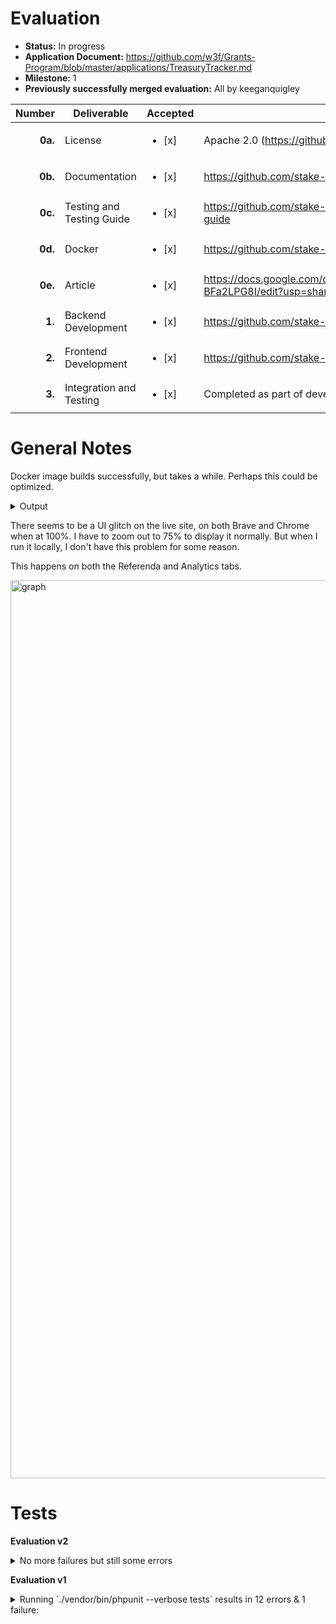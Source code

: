 # Evaluation

- **Status:** In progress
- **Application Document:** https://github.com/w3f/Grants-Program/blob/master/applications/TreasuryTracker.md
- **Milestone:** 1
- **Previously successfully merged evaluation:** All by keeganquigley

| Number | Deliverable | Accepted | Specification |
| -----: | ----------- | ------------- | ------------- |
| **0a.** | License | <ul><li>[x] </li></ul> | Apache 2.0 (https://github.com/stake-plus/treasury-tracker/blob/main/LICENSE) |
| **0b.** | Documentation | <ul><li>[x] </li></ul> | https://github.com/stake-plus/treasury-tracker/blob/main/README.md |
| **0c.** | Testing and Testing Guide | <ul><li>[x] </li></ul> | https://github.com/stake-plus/treasury-tracker/blob/main/README.md#testing-guide |
| **0d.** | Docker | <ul><li>[x] </li></ul> | https://github.com/stake-plus/treasury-tracker/tree/main |
| **0e.** | Article | <ul><li>[x] </li></ul> | https://docs.google.com/document/d/1TgUOFUv69fm3vopuTu7VlYLkRxnsMqUT8-BFa2LPG8I/edit?usp=sharing |
| **1.** | Backend Development | <ul><li>[x] </li></ul> | https://github.com/stake-plus/polkadotjs-proxy |
| **2.** | Frontend Development | <ul><li>[x] </li></ul> | https://github.com/stake-plus/treasury-tracker |
| **3.** | Integration and Testing | <ul><li>[x] </li></ul> | Completed as part of development |

# General Notes

Docker image builds successfully, but takes a while. Perhaps this could be optimized.

<details>

  <summary>Output</summary>

  ```sh
 => => exporting layers                                                                                              0.3s
 => => writing image sha256:ad33c5925c926da90a5160681f786f7a343d6c430dbca59f972f047e7fa806d9                         0.0s
 => => naming to docker.io/library/treasury-tracker-web                                                              0.0s
[+] Running 6/6
 ✔ Network treasury-tracker_default          Created                                                                 0.0s
 ✔ Volume "treasury-tracker_db_data"         Created                                                                 0.0s
 ✔ Volume "treasury-tracker_nodeapp_volume"  Created                                                                 0.0s
 ✔ Container treasury-tracker-db-1           Started                                                                 0.0s
 ✔ Container treasury-tracker-proxy-1        Started                                                                 0.6s
 ✔ Container treasury-tracker-web-1          Started 
 ```
</details>

There seems to be a UI glitch on the live site, on both Brave and Chrome when at 100%. I have to zoom out to 75% to display it normally. But when I run it locally, I don't have this problem for some reason.

This happens on both the Referenda and Analytics tabs.

<img width="1437" alt="graph" src="https://github.com/w3f/Grant-Milestone-Delivery/assets/35080151/0ae838f7-7d13-4312-92c9-1189550502cf">

# Tests

**Evaluation v2** 

<details>

  <summary>No more failures but still some errors</summary>

  ./vendor/bin/phpunit --verbose tests
PHPUnit 9.6.13 by Sebastian Bergmann and contributors.

Runtime:       PHP 8.2.9

....EEEEEEE                                                       11 / 11 (100%)

Time: 00:00.507, Memory: 10.00 MB

There were 7 errors:

1) App\Test\TestCase\Model\Table\NetworksTableTest::testColumnsExistence
Cake\Database\Exception\MissingConnectionException: Connection to Mysql could not be established: SQLSTATE[HY000] [2002] php_network_getaddresses: getaddrinfo for db failed: nodename nor servname provided, or not known

/Users/keeganquigley/treasury-tracker/vendor/cakephp/cakephp/src/Database/Driver.php:133
/Users/keeganquigley/treasury-tracker/vendor/cakephp/cakephp/src/Database/Driver/Mysql.php:164
/Users/keeganquigley/treasury-tracker/vendor/cakephp/cakephp/src/Database/Schema/SchemaDialect.php:51
/Users/keeganquigley/treasury-tracker/vendor/cakephp/cakephp/src/Database/Driver/Mysql.php:216
/Users/keeganquigley/treasury-tracker/vendor/cakephp/cakephp/src/Database/Schema/Collection.php:53
/Users/keeganquigley/treasury-tracker/vendor/cakephp/cakephp/src/Database/Connection.php:418
/Users/keeganquigley/treasury-tracker/vendor/cakephp/cakephp/src/ORM/Table.php:520
/Users/keeganquigley/treasury-tracker/tests/TestCase/Model/Table/NetworksTableTest.php:26

Caused by
PDOException: SQLSTATE[HY000] [2002] php_network_getaddresses: getaddrinfo for db failed: nodename nor servname provided, or not known

/Users/keeganquigley/treasury-tracker/vendor/cakephp/cakephp/src/Database/Driver.php:121
/Users/keeganquigley/treasury-tracker/vendor/cakephp/cakephp/src/Core/Retry/CommandRetry.php:70
/Users/keeganquigley/treasury-tracker/vendor/cakephp/cakephp/src/Database/Driver.php:131
/Users/keeganquigley/treasury-tracker/vendor/cakephp/cakephp/src/Database/Driver/Mysql.php:164
/Users/keeganquigley/treasury-tracker/vendor/cakephp/cakephp/src/Database/Schema/SchemaDialect.php:51
/Users/keeganquigley/treasury-tracker/vendor/cakephp/cakephp/src/Database/Driver/Mysql.php:216
/Users/keeganquigley/treasury-tracker/vendor/cakephp/cakephp/src/Database/Schema/Collection.php:53
/Users/keeganquigley/treasury-tracker/vendor/cakephp/cakephp/src/Database/Connection.php:418
/Users/keeganquigley/treasury-tracker/vendor/cakephp/cakephp/src/ORM/Table.php:520
/Users/keeganquigley/treasury-tracker/tests/TestCase/Model/Table/NetworksTableTest.php:26

Caused by
PDOException: PDO::__construct(): php_network_getaddresses: getaddrinfo for db failed: nodename nor servname provided, or not known

/Users/keeganquigley/treasury-tracker/vendor/cakephp/cakephp/src/Database/Driver.php:121
/Users/keeganquigley/treasury-tracker/vendor/cakephp/cakephp/src/Core/Retry/CommandRetry.php:70
/Users/keeganquigley/treasury-tracker/vendor/cakephp/cakephp/src/Database/Driver.php:131
/Users/keeganquigley/treasury-tracker/vendor/cakephp/cakephp/src/Database/Driver/Mysql.php:164
/Users/keeganquigley/treasury-tracker/vendor/cakephp/cakephp/src/Database/Schema/SchemaDialect.php:51
/Users/keeganquigley/treasury-tracker/vendor/cakephp/cakephp/src/Database/Driver/Mysql.php:216
/Users/keeganquigley/treasury-tracker/vendor/cakephp/cakephp/src/Database/Schema/Collection.php:53
/Users/keeganquigley/treasury-tracker/vendor/cakephp/cakephp/src/Database/Connection.php:418
/Users/keeganquigley/treasury-tracker/vendor/cakephp/cakephp/src/ORM/Table.php:520
/Users/keeganquigley/treasury-tracker/tests/TestCase/Model/Table/NetworksTableTest.php:26

2) App\Test\TestCase\Model\Table\ReferendaTableTest::testColumnsExistence
Cake\Database\Exception\MissingConnectionException: Connection to Mysql could not be established: SQLSTATE[HY000] [2002] php_network_getaddresses: getaddrinfo for db failed: nodename nor servname provided, or not known

/Users/keeganquigley/treasury-tracker/vendor/cakephp/cakephp/src/Database/Driver.php:133
/Users/keeganquigley/treasury-tracker/vendor/cakephp/cakephp/src/Database/Driver/Mysql.php:164
/Users/keeganquigley/treasury-tracker/vendor/cakephp/cakephp/src/Database/Schema/SchemaDialect.php:51
/Users/keeganquigley/treasury-tracker/vendor/cakephp/cakephp/src/Database/Driver/Mysql.php:216
/Users/keeganquigley/treasury-tracker/vendor/cakephp/cakephp/src/Database/Schema/Collection.php:53
/Users/keeganquigley/treasury-tracker/vendor/cakephp/cakephp/src/Database/Connection.php:418
/Users/keeganquigley/treasury-tracker/vendor/cakephp/cakephp/src/ORM/Table.php:520
/Users/keeganquigley/treasury-tracker/tests/TestCase/Model/Table/ReferendaTableTest.php:26

Caused by
PDOException: SQLSTATE[HY000] [2002] php_network_getaddresses: getaddrinfo for db failed: nodename nor servname provided, or not known

/Users/keeganquigley/treasury-tracker/vendor/cakephp/cakephp/src/Database/Driver.php:121
/Users/keeganquigley/treasury-tracker/vendor/cakephp/cakephp/src/Core/Retry/CommandRetry.php:70
/Users/keeganquigley/treasury-tracker/vendor/cakephp/cakephp/src/Database/Driver.php:131
/Users/keeganquigley/treasury-tracker/vendor/cakephp/cakephp/src/Database/Driver/Mysql.php:164
/Users/keeganquigley/treasury-tracker/vendor/cakephp/cakephp/src/Database/Schema/SchemaDialect.php:51
/Users/keeganquigley/treasury-tracker/vendor/cakephp/cakephp/src/Database/Driver/Mysql.php:216
/Users/keeganquigley/treasury-tracker/vendor/cakephp/cakephp/src/Database/Schema/Collection.php:53
/Users/keeganquigley/treasury-tracker/vendor/cakephp/cakephp/src/Database/Connection.php:418
/Users/keeganquigley/treasury-tracker/vendor/cakephp/cakephp/src/ORM/Table.php:520
/Users/keeganquigley/treasury-tracker/tests/TestCase/Model/Table/ReferendaTableTest.php:26

Caused by
PDOException: PDO::__construct(): php_network_getaddresses: getaddrinfo for db failed: nodename nor servname provided, or not known

/Users/keeganquigley/treasury-tracker/vendor/cakephp/cakephp/src/Database/Driver.php:121
/Users/keeganquigley/treasury-tracker/vendor/cakephp/cakephp/src/Core/Retry/CommandRetry.php:70
/Users/keeganquigley/treasury-tracker/vendor/cakephp/cakephp/src/Database/Driver.php:131
/Users/keeganquigley/treasury-tracker/vendor/cakephp/cakephp/src/Database/Driver/Mysql.php:164
/Users/keeganquigley/treasury-tracker/vendor/cakephp/cakephp/src/Database/Schema/SchemaDialect.php:51
/Users/keeganquigley/treasury-tracker/vendor/cakephp/cakephp/src/Database/Driver/Mysql.php:216
/Users/keeganquigley/treasury-tracker/vendor/cakephp/cakephp/src/Database/Schema/Collection.php:53
/Users/keeganquigley/treasury-tracker/vendor/cakephp/cakephp/src/Database/Connection.php:418
/Users/keeganquigley/treasury-tracker/vendor/cakephp/cakephp/src/ORM/Table.php:520
/Users/keeganquigley/treasury-tracker/tests/TestCase/Model/Table/ReferendaTableTest.php:26

3) App\Test\TestCase\Model\Table\ReferendaTableTest::testReferencesExistence
Cake\Database\Exception\MissingConnectionException: Connection to Mysql could not be established: SQLSTATE[HY000] [2002] php_network_getaddresses: getaddrinfo for db failed: nodename nor servname provided, or not known

/Users/keeganquigley/treasury-tracker/vendor/cakephp/cakephp/src/Database/Driver.php:133
/Users/keeganquigley/treasury-tracker/vendor/cakephp/cakephp/src/Database/Driver/Mysql.php:164
/Users/keeganquigley/treasury-tracker/vendor/cakephp/cakephp/src/Database/Schema/SchemaDialect.php:51
/Users/keeganquigley/treasury-tracker/vendor/cakephp/cakephp/src/Database/Driver/Mysql.php:216
/Users/keeganquigley/treasury-tracker/vendor/cakephp/cakephp/src/Database/Schema/Collection.php:53
/Users/keeganquigley/treasury-tracker/vendor/cakephp/cakephp/src/Database/Connection.php:418
/Users/keeganquigley/treasury-tracker/vendor/cakephp/cakephp/src/ORM/Table.php:520
/Users/keeganquigley/treasury-tracker/tests/TestCase/Model/Table/ReferendaTableTest.php:45

Caused by
PDOException: SQLSTATE[HY000] [2002] php_network_getaddresses: getaddrinfo for db failed: nodename nor servname provided, or not known

/Users/keeganquigley/treasury-tracker/vendor/cakephp/cakephp/src/Database/Driver.php:121
/Users/keeganquigley/treasury-tracker/vendor/cakephp/cakephp/src/Core/Retry/CommandRetry.php:70
/Users/keeganquigley/treasury-tracker/vendor/cakephp/cakephp/src/Database/Driver.php:131
/Users/keeganquigley/treasury-tracker/vendor/cakephp/cakephp/src/Database/Driver/Mysql.php:164
/Users/keeganquigley/treasury-tracker/vendor/cakephp/cakephp/src/Database/Schema/SchemaDialect.php:51
/Users/keeganquigley/treasury-tracker/vendor/cakephp/cakephp/src/Database/Driver/Mysql.php:216
/Users/keeganquigley/treasury-tracker/vendor/cakephp/cakephp/src/Database/Schema/Collection.php:53
/Users/keeganquigley/treasury-tracker/vendor/cakephp/cakephp/src/Database/Connection.php:418
/Users/keeganquigley/treasury-tracker/vendor/cakephp/cakephp/src/ORM/Table.php:520
/Users/keeganquigley/treasury-tracker/tests/TestCase/Model/Table/ReferendaTableTest.php:45

Caused by
PDOException: PDO::__construct(): php_network_getaddresses: getaddrinfo for db failed: nodename nor servname provided, or not known

/Users/keeganquigley/treasury-tracker/vendor/cakephp/cakephp/src/Database/Driver.php:121
/Users/keeganquigley/treasury-tracker/vendor/cakephp/cakephp/src/Core/Retry/CommandRetry.php:70
/Users/keeganquigley/treasury-tracker/vendor/cakephp/cakephp/src/Database/Driver.php:131
/Users/keeganquigley/treasury-tracker/vendor/cakephp/cakephp/src/Database/Driver/Mysql.php:164
/Users/keeganquigley/treasury-tracker/vendor/cakephp/cakephp/src/Database/Schema/SchemaDialect.php:51
/Users/keeganquigley/treasury-tracker/vendor/cakephp/cakephp/src/Database/Driver/Mysql.php:216
/Users/keeganquigley/treasury-tracker/vendor/cakephp/cakephp/src/Database/Schema/Collection.php:53
/Users/keeganquigley/treasury-tracker/vendor/cakephp/cakephp/src/Database/Connection.php:418
/Users/keeganquigley/treasury-tracker/vendor/cakephp/cakephp/src/ORM/Table.php:520
/Users/keeganquigley/treasury-tracker/tests/TestCase/Model/Table/ReferendaTableTest.php:45

4) App\Test\TestCase\Model\Table\RolesTableTest::testColumnsExistence
Cake\Database\Exception\MissingConnectionException: Connection to Mysql could not be established: SQLSTATE[HY000] [2002] php_network_getaddresses: getaddrinfo for db failed: nodename nor servname provided, or not known

/Users/keeganquigley/treasury-tracker/vendor/cakephp/cakephp/src/Database/Driver.php:133
/Users/keeganquigley/treasury-tracker/vendor/cakephp/cakephp/src/Database/Driver/Mysql.php:164
/Users/keeganquigley/treasury-tracker/vendor/cakephp/cakephp/src/Database/Schema/SchemaDialect.php:51
/Users/keeganquigley/treasury-tracker/vendor/cakephp/cakephp/src/Database/Driver/Mysql.php:216
/Users/keeganquigley/treasury-tracker/vendor/cakephp/cakephp/src/Database/Schema/Collection.php:53
/Users/keeganquigley/treasury-tracker/vendor/cakephp/cakephp/src/Database/Connection.php:418
/Users/keeganquigley/treasury-tracker/vendor/cakephp/cakephp/src/ORM/Table.php:520
/Users/keeganquigley/treasury-tracker/tests/TestCase/Model/Table/RolesTableTest.php:26

Caused by
PDOException: SQLSTATE[HY000] [2002] php_network_getaddresses: getaddrinfo for db failed: nodename nor servname provided, or not known

/Users/keeganquigley/treasury-tracker/vendor/cakephp/cakephp/src/Database/Driver.php:121
/Users/keeganquigley/treasury-tracker/vendor/cakephp/cakephp/src/Core/Retry/CommandRetry.php:70
/Users/keeganquigley/treasury-tracker/vendor/cakephp/cakephp/src/Database/Driver.php:131
/Users/keeganquigley/treasury-tracker/vendor/cakephp/cakephp/src/Database/Driver/Mysql.php:164
/Users/keeganquigley/treasury-tracker/vendor/cakephp/cakephp/src/Database/Schema/SchemaDialect.php:51
/Users/keeganquigley/treasury-tracker/vendor/cakephp/cakephp/src/Database/Driver/Mysql.php:216
/Users/keeganquigley/treasury-tracker/vendor/cakephp/cakephp/src/Database/Schema/Collection.php:53
/Users/keeganquigley/treasury-tracker/vendor/cakephp/cakephp/src/Database/Connection.php:418
/Users/keeganquigley/treasury-tracker/vendor/cakephp/cakephp/src/ORM/Table.php:520
/Users/keeganquigley/treasury-tracker/tests/TestCase/Model/Table/RolesTableTest.php:26

Caused by
PDOException: PDO::__construct(): php_network_getaddresses: getaddrinfo for db failed: nodename nor servname provided, or not known

/Users/keeganquigley/treasury-tracker/vendor/cakephp/cakephp/src/Database/Driver.php:121
/Users/keeganquigley/treasury-tracker/vendor/cakephp/cakephp/src/Core/Retry/CommandRetry.php:70
/Users/keeganquigley/treasury-tracker/vendor/cakephp/cakephp/src/Database/Driver.php:131
/Users/keeganquigley/treasury-tracker/vendor/cakephp/cakephp/src/Database/Driver/Mysql.php:164
/Users/keeganquigley/treasury-tracker/vendor/cakephp/cakephp/src/Database/Schema/SchemaDialect.php:51
/Users/keeganquigley/treasury-tracker/vendor/cakephp/cakephp/src/Database/Driver/Mysql.php:216
/Users/keeganquigley/treasury-tracker/vendor/cakephp/cakephp/src/Database/Schema/Collection.php:53
/Users/keeganquigley/treasury-tracker/vendor/cakephp/cakephp/src/Database/Connection.php:418
/Users/keeganquigley/treasury-tracker/vendor/cakephp/cakephp/src/ORM/Table.php:520
/Users/keeganquigley/treasury-tracker/tests/TestCase/Model/Table/RolesTableTest.php:26

5) App\Test\TestCase\Model\Table\SessionsTableTest::testColumnsExistence
Cake\Database\Exception\MissingConnectionException: Connection to Mysql could not be established: SQLSTATE[HY000] [2002] php_network_getaddresses: getaddrinfo for db failed: nodename nor servname provided, or not known

/Users/keeganquigley/treasury-tracker/vendor/cakephp/cakephp/src/Database/Driver.php:133
/Users/keeganquigley/treasury-tracker/vendor/cakephp/cakephp/src/Database/Driver/Mysql.php:164
/Users/keeganquigley/treasury-tracker/vendor/cakephp/cakephp/src/Database/Schema/SchemaDialect.php:51
/Users/keeganquigley/treasury-tracker/vendor/cakephp/cakephp/src/Database/Driver/Mysql.php:216
/Users/keeganquigley/treasury-tracker/vendor/cakephp/cakephp/src/Database/Schema/Collection.php:53
/Users/keeganquigley/treasury-tracker/vendor/cakephp/cakephp/src/Database/Connection.php:418
/Users/keeganquigley/treasury-tracker/vendor/cakephp/cakephp/src/ORM/Table.php:520
/Users/keeganquigley/treasury-tracker/tests/TestCase/Model/Table/SessionsTableTest.php:26

Caused by
PDOException: SQLSTATE[HY000] [2002] php_network_getaddresses: getaddrinfo for db failed: nodename nor servname provided, or not known

/Users/keeganquigley/treasury-tracker/vendor/cakephp/cakephp/src/Database/Driver.php:121
/Users/keeganquigley/treasury-tracker/vendor/cakephp/cakephp/src/Core/Retry/CommandRetry.php:70
/Users/keeganquigley/treasury-tracker/vendor/cakephp/cakephp/src/Database/Driver.php:131
/Users/keeganquigley/treasury-tracker/vendor/cakephp/cakephp/src/Database/Driver/Mysql.php:164
/Users/keeganquigley/treasury-tracker/vendor/cakephp/cakephp/src/Database/Schema/SchemaDialect.php:51
/Users/keeganquigley/treasury-tracker/vendor/cakephp/cakephp/src/Database/Driver/Mysql.php:216
/Users/keeganquigley/treasury-tracker/vendor/cakephp/cakephp/src/Database/Schema/Collection.php:53
/Users/keeganquigley/treasury-tracker/vendor/cakephp/cakephp/src/Database/Connection.php:418
/Users/keeganquigley/treasury-tracker/vendor/cakephp/cakephp/src/ORM/Table.php:520
/Users/keeganquigley/treasury-tracker/tests/TestCase/Model/Table/SessionsTableTest.php:26

Caused by
PDOException: PDO::__construct(): php_network_getaddresses: getaddrinfo for db failed: nodename nor servname provided, or not known

/Users/keeganquigley/treasury-tracker/vendor/cakephp/cakephp/src/Database/Driver.php:121
/Users/keeganquigley/treasury-tracker/vendor/cakephp/cakephp/src/Core/Retry/CommandRetry.php:70
/Users/keeganquigley/treasury-tracker/vendor/cakephp/cakephp/src/Database/Driver.php:131
/Users/keeganquigley/treasury-tracker/vendor/cakephp/cakephp/src/Database/Driver/Mysql.php:164
/Users/keeganquigley/treasury-tracker/vendor/cakephp/cakephp/src/Database/Schema/SchemaDialect.php:51
/Users/keeganquigley/treasury-tracker/vendor/cakephp/cakephp/src/Database/Driver/Mysql.php:216
/Users/keeganquigley/treasury-tracker/vendor/cakephp/cakephp/src/Database/Schema/Collection.php:53
/Users/keeganquigley/treasury-tracker/vendor/cakephp/cakephp/src/Database/Connection.php:418
/Users/keeganquigley/treasury-tracker/vendor/cakephp/cakephp/src/ORM/Table.php:520
/Users/keeganquigley/treasury-tracker/tests/TestCase/Model/Table/SessionsTableTest.php:26

6) App\Test\TestCase\Model\Table\UsersTableTest::testColumnsExistence
Cake\Database\Exception\MissingConnectionException: Connection to Mysql could not be established: SQLSTATE[HY000] [2002] php_network_getaddresses: getaddrinfo for db failed: nodename nor servname provided, or not known

/Users/keeganquigley/treasury-tracker/vendor/cakephp/cakephp/src/Database/Driver.php:133
/Users/keeganquigley/treasury-tracker/vendor/cakephp/cakephp/src/Database/Driver/Mysql.php:164
/Users/keeganquigley/treasury-tracker/vendor/cakephp/cakephp/src/Database/Schema/SchemaDialect.php:51
/Users/keeganquigley/treasury-tracker/vendor/cakephp/cakephp/src/Database/Driver/Mysql.php:216
/Users/keeganquigley/treasury-tracker/vendor/cakephp/cakephp/src/Database/Schema/Collection.php:53
/Users/keeganquigley/treasury-tracker/vendor/cakephp/cakephp/src/Database/Connection.php:418
/Users/keeganquigley/treasury-tracker/vendor/cakephp/cakephp/src/ORM/Table.php:520
/Users/keeganquigley/treasury-tracker/tests/TestCase/Model/Table/UsersTableTest.php:26

Caused by
PDOException: SQLSTATE[HY000] [2002] php_network_getaddresses: getaddrinfo for db failed: nodename nor servname provided, or not known

/Users/keeganquigley/treasury-tracker/vendor/cakephp/cakephp/src/Database/Driver.php:121
/Users/keeganquigley/treasury-tracker/vendor/cakephp/cakephp/src/Core/Retry/CommandRetry.php:70
/Users/keeganquigley/treasury-tracker/vendor/cakephp/cakephp/src/Database/Driver.php:131
/Users/keeganquigley/treasury-tracker/vendor/cakephp/cakephp/src/Database/Driver/Mysql.php:164
/Users/keeganquigley/treasury-tracker/vendor/cakephp/cakephp/src/Database/Schema/SchemaDialect.php:51
/Users/keeganquigley/treasury-tracker/vendor/cakephp/cakephp/src/Database/Driver/Mysql.php:216
/Users/keeganquigley/treasury-tracker/vendor/cakephp/cakephp/src/Database/Schema/Collection.php:53
/Users/keeganquigley/treasury-tracker/vendor/cakephp/cakephp/src/Database/Connection.php:418
/Users/keeganquigley/treasury-tracker/vendor/cakephp/cakephp/src/ORM/Table.php:520
/Users/keeganquigley/treasury-tracker/tests/TestCase/Model/Table/UsersTableTest.php:26

Caused by
PDOException: PDO::__construct(): php_network_getaddresses: getaddrinfo for db failed: nodename nor servname provided, or not known

/Users/keeganquigley/treasury-tracker/vendor/cakephp/cakephp/src/Database/Driver.php:121
/Users/keeganquigley/treasury-tracker/vendor/cakephp/cakephp/src/Core/Retry/CommandRetry.php:70
/Users/keeganquigley/treasury-tracker/vendor/cakephp/cakephp/src/Database/Driver.php:131
/Users/keeganquigley/treasury-tracker/vendor/cakephp/cakephp/src/Database/Driver/Mysql.php:164
/Users/keeganquigley/treasury-tracker/vendor/cakephp/cakephp/src/Database/Schema/SchemaDialect.php:51
/Users/keeganquigley/treasury-tracker/vendor/cakephp/cakephp/src/Database/Driver/Mysql.php:216
/Users/keeganquigley/treasury-tracker/vendor/cakephp/cakephp/src/Database/Schema/Collection.php:53
/Users/keeganquigley/treasury-tracker/vendor/cakephp/cakephp/src/Database/Connection.php:418
/Users/keeganquigley/treasury-tracker/vendor/cakephp/cakephp/src/ORM/Table.php:520
/Users/keeganquigley/treasury-tracker/tests/TestCase/Model/Table/UsersTableTest.php:26

7) App\Test\TestCase\Model\Table\W3fClassificationTableTest::testColumnsExistence
Cake\Database\Exception\MissingConnectionException: Connection to Mysql could not be established: SQLSTATE[HY000] [2002] php_network_getaddresses: getaddrinfo for db failed: nodename nor servname provided, or not known

/Users/keeganquigley/treasury-tracker/vendor/cakephp/cakephp/src/Database/Driver.php:133
/Users/keeganquigley/treasury-tracker/vendor/cakephp/cakephp/src/Database/Driver/Mysql.php:164
/Users/keeganquigley/treasury-tracker/vendor/cakephp/cakephp/src/Database/Schema/SchemaDialect.php:51
/Users/keeganquigley/treasury-tracker/vendor/cakephp/cakephp/src/Database/Driver/Mysql.php:216
/Users/keeganquigley/treasury-tracker/vendor/cakephp/cakephp/src/Database/Schema/Collection.php:53
/Users/keeganquigley/treasury-tracker/vendor/cakephp/cakephp/src/Database/Connection.php:418
/Users/keeganquigley/treasury-tracker/vendor/cakephp/cakephp/src/ORM/Table.php:520
/Users/keeganquigley/treasury-tracker/tests/TestCase/Model/Table/W3fClassificationTableTest.php:26

Caused by
PDOException: SQLSTATE[HY000] [2002] php_network_getaddresses: getaddrinfo for db failed: nodename nor servname provided, or not known

/Users/keeganquigley/treasury-tracker/vendor/cakephp/cakephp/src/Database/Driver.php:121
/Users/keeganquigley/treasury-tracker/vendor/cakephp/cakephp/src/Core/Retry/CommandRetry.php:70
/Users/keeganquigley/treasury-tracker/vendor/cakephp/cakephp/src/Database/Driver.php:131
/Users/keeganquigley/treasury-tracker/vendor/cakephp/cakephp/src/Database/Driver/Mysql.php:164
/Users/keeganquigley/treasury-tracker/vendor/cakephp/cakephp/src/Database/Schema/SchemaDialect.php:51
/Users/keeganquigley/treasury-tracker/vendor/cakephp/cakephp/src/Database/Driver/Mysql.php:216
/Users/keeganquigley/treasury-tracker/vendor/cakephp/cakephp/src/Database/Schema/Collection.php:53
/Users/keeganquigley/treasury-tracker/vendor/cakephp/cakephp/src/Database/Connection.php:418
/Users/keeganquigley/treasury-tracker/vendor/cakephp/cakephp/src/ORM/Table.php:520
/Users/keeganquigley/treasury-tracker/tests/TestCase/Model/Table/W3fClassificationTableTest.php:26

Caused by
PDOException: PDO::__construct(): php_network_getaddresses: getaddrinfo for db failed: nodename nor servname provided, or not known

/Users/keeganquigley/treasury-tracker/vendor/cakephp/cakephp/src/Database/Driver.php:121
/Users/keeganquigley/treasury-tracker/vendor/cakephp/cakephp/src/Core/Retry/CommandRetry.php:70
/Users/keeganquigley/treasury-tracker/vendor/cakephp/cakephp/src/Database/Driver.php:131
/Users/keeganquigley/treasury-tracker/vendor/cakephp/cakephp/src/Database/Driver/Mysql.php:164
/Users/keeganquigley/treasury-tracker/vendor/cakephp/cakephp/src/Database/Schema/SchemaDialect.php:51
/Users/keeganquigley/treasury-tracker/vendor/cakephp/cakephp/src/Database/Driver/Mysql.php:216
/Users/keeganquigley/treasury-tracker/vendor/cakephp/cakephp/src/Database/Schema/Collection.php:53
/Users/keeganquigley/treasury-tracker/vendor/cakephp/cakephp/src/Database/Connection.php:418
/Users/keeganquigley/treasury-tracker/vendor/cakephp/cakephp/src/ORM/Table.php:520
/Users/keeganquigley/treasury-tracker/tests/TestCase/Model/Table/W3fClassificationTableTest.php:26

ERRORS!
Tests: 11, Assertions: 8, Errors: 7.
</details>

**Evaluation v1**
<details>

  <summary>Running `./vendor/bin/phpunit --verbose tests` results in 12 errors & 1 failure:</summary>

  ```php
 PHPUnit 9.6.13 by Sebastian Bergmann and contributors.

F..EEEEEEEEEEEE                                                   15 / 15 (100%)

Time: 00:00.012, Memory: 8.00 MB

There were 12 errors:

1) App\Test\TestCase\ApplicationTest::testMiddleware
InvalidArgumentException: $errorHandler argument must be a config array or ExceptionTrap instance. Got `NULL` instead.

/Users/keeganquigley/treasury-tracker/vendor/cakephp/cakephp/src/Error/Middleware/ErrorHandlerMiddleware.php:115
/Users/keeganquigley/treasury-tracker/src/Application.php:81
/Users/keeganquigley/treasury-tracker/tests/TestCase/ApplicationTest.php:98

2) App\Test\TestCase\Controller\PagesControllerTest::testDisplay
LogicException: Cannot load `\Application` for use in integration testing.

/Users/keeganquigley/treasury-tracker/vendor/cakephp/cakephp/src/Core/TestSuite/ContainerStubTrait.php:87
/Users/keeganquigley/treasury-tracker/vendor/cakephp/cakephp/src/TestSuite/IntegrationTestTrait.php:502
/Users/keeganquigley/treasury-tracker/vendor/cakephp/cakephp/src/TestSuite/IntegrationTestTrait.php:473
/Users/keeganquigley/treasury-tracker/vendor/cakephp/cakephp/src/TestSuite/IntegrationTestTrait.php:364
/Users/keeganquigley/treasury-tracker/tests/TestCase/Controller/PagesControllerTest.php:41

3) App\Test\TestCase\Controller\PagesControllerTest::testMissingTemplate
LogicException: Cannot load `\Application` for use in integration testing.

/Users/keeganquigley/treasury-tracker/vendor/cakephp/cakephp/src/Core/TestSuite/ContainerStubTrait.php:87
/Users/keeganquigley/treasury-tracker/vendor/cakephp/cakephp/src/TestSuite/IntegrationTestTrait.php:502
/Users/keeganquigley/treasury-tracker/vendor/cakephp/cakephp/src/TestSuite/IntegrationTestTrait.php:473
/Users/keeganquigley/treasury-tracker/vendor/cakephp/cakephp/src/TestSuite/IntegrationTestTrait.php:364
/Users/keeganquigley/treasury-tracker/tests/TestCase/Controller/PagesControllerTest.php:55

4) App\Test\TestCase\Controller\PagesControllerTest::testMissingTemplateInDebug
LogicException: Cannot load `\Application` for use in integration testing.

/Users/keeganquigley/treasury-tracker/vendor/cakephp/cakephp/src/Core/TestSuite/ContainerStubTrait.php:87
/Users/keeganquigley/treasury-tracker/vendor/cakephp/cakephp/src/TestSuite/IntegrationTestTrait.php:502
/Users/keeganquigley/treasury-tracker/vendor/cakephp/cakephp/src/TestSuite/IntegrationTestTrait.php:473
/Users/keeganquigley/treasury-tracker/vendor/cakephp/cakephp/src/TestSuite/IntegrationTestTrait.php:364
/Users/keeganquigley/treasury-tracker/tests/TestCase/Controller/PagesControllerTest.php:69

5) App\Test\TestCase\Controller\PagesControllerTest::testDirectoryTraversalProtection
LogicException: Cannot load `\Application` for use in integration testing.

/Users/keeganquigley/treasury-tracker/vendor/cakephp/cakephp/src/Core/TestSuite/ContainerStubTrait.php:87
/Users/keeganquigley/treasury-tracker/vendor/cakephp/cakephp/src/TestSuite/IntegrationTestTrait.php:502
/Users/keeganquigley/treasury-tracker/vendor/cakephp/cakephp/src/TestSuite/IntegrationTestTrait.php:473
/Users/keeganquigley/treasury-tracker/vendor/cakephp/cakephp/src/TestSuite/IntegrationTestTrait.php:364
/Users/keeganquigley/treasury-tracker/tests/TestCase/Controller/PagesControllerTest.php:84

6) App\Test\TestCase\Controller\PagesControllerTest::testCsrfAppliedError
LogicException: Cannot load `\Application` for use in integration testing.

/Users/keeganquigley/treasury-tracker/vendor/cakephp/cakephp/src/Core/TestSuite/ContainerStubTrait.php:87
/Users/keeganquigley/treasury-tracker/vendor/cakephp/cakephp/src/TestSuite/IntegrationTestTrait.php:502
/Users/keeganquigley/treasury-tracker/vendor/cakephp/cakephp/src/TestSuite/IntegrationTestTrait.php:473
/Users/keeganquigley/treasury-tracker/vendor/cakephp/cakephp/src/TestSuite/IntegrationTestTrait.php:380
/Users/keeganquigley/treasury-tracker/tests/TestCase/Controller/PagesControllerTest.php:96

7) App\Test\TestCase\Controller\PagesControllerTest::testCsrfAppliedOk
LogicException: Cannot load `\Application` for use in integration testing.

/Users/keeganquigley/treasury-tracker/vendor/cakephp/cakephp/src/Core/TestSuite/ContainerStubTrait.php:87
/Users/keeganquigley/treasury-tracker/vendor/cakephp/cakephp/src/TestSuite/IntegrationTestTrait.php:502
/Users/keeganquigley/treasury-tracker/vendor/cakephp/cakephp/src/TestSuite/IntegrationTestTrait.php:473
/Users/keeganquigley/treasury-tracker/vendor/cakephp/cakephp/src/TestSuite/IntegrationTestTrait.php:380
/Users/keeganquigley/treasury-tracker/tests/TestCase/Controller/PagesControllerTest.php:110

8) App\Test\TestCase\Controller\UsersControllerTest::testIndex
UnexpectedValueException: Could not find fixture `app.Users`.

/Users/keeganquigley/treasury-tracker/vendor/cakephp/cakephp/src/TestSuite/Fixture/FixtureHelper.php:90
/Users/keeganquigley/treasury-tracker/vendor/cakephp/cakephp/src/TestSuite/Fixture/TruncateStrategy.php:51
/Users/keeganquigley/treasury-tracker/vendor/cakephp/cakephp/src/TestSuite/TestCase.php:301
/Users/keeganquigley/treasury-tracker/vendor/cakephp/cakephp/src/TestSuite/TestCase.php:249

9) App\Test\TestCase\Controller\UsersControllerTest::testView
UnexpectedValueException: Could not find fixture `app.Users`.

/Users/keeganquigley/treasury-tracker/vendor/cakephp/cakephp/src/TestSuite/Fixture/FixtureHelper.php:90
/Users/keeganquigley/treasury-tracker/vendor/cakephp/cakephp/src/TestSuite/Fixture/TruncateStrategy.php:51
/Users/keeganquigley/treasury-tracker/vendor/cakephp/cakephp/src/TestSuite/TestCase.php:301
/Users/keeganquigley/treasury-tracker/vendor/cakephp/cakephp/src/TestSuite/TestCase.php:249

10) App\Test\TestCase\Controller\UsersControllerTest::testAdd
UnexpectedValueException: Could not find fixture `app.Users`.

/Users/keeganquigley/treasury-tracker/vendor/cakephp/cakephp/src/TestSuite/Fixture/FixtureHelper.php:90
/Users/keeganquigley/treasury-tracker/vendor/cakephp/cakephp/src/TestSuite/Fixture/TruncateStrategy.php:51
/Users/keeganquigley/treasury-tracker/vendor/cakephp/cakephp/src/TestSuite/TestCase.php:301
/Users/keeganquigley/treasury-tracker/vendor/cakephp/cakephp/src/TestSuite/TestCase.php:249

11) App\Test\TestCase\Controller\UsersControllerTest::testEdit
UnexpectedValueException: Could not find fixture `app.Users`.

/Users/keeganquigley/treasury-tracker/vendor/cakephp/cakephp/src/TestSuite/Fixture/FixtureHelper.php:90
/Users/keeganquigley/treasury-tracker/vendor/cakephp/cakephp/src/TestSuite/Fixture/TruncateStrategy.php:51
/Users/keeganquigley/treasury-tracker/vendor/cakephp/cakephp/src/TestSuite/TestCase.php:301
/Users/keeganquigley/treasury-tracker/vendor/cakephp/cakephp/src/TestSuite/TestCase.php:249

12) App\Test\TestCase\Controller\UsersControllerTest::testDelete
UnexpectedValueException: Could not find fixture `app.Users`.

/Users/keeganquigley/treasury-tracker/vendor/cakephp/cakephp/src/TestSuite/Fixture/FixtureHelper.php:90
/Users/keeganquigley/treasury-tracker/vendor/cakephp/cakephp/src/TestSuite/Fixture/TruncateStrategy.php:51
/Users/keeganquigley/treasury-tracker/vendor/cakephp/cakephp/src/TestSuite/TestCase.php:301
/Users/keeganquigley/treasury-tracker/vendor/cakephp/cakephp/src/TestSuite/TestCase.php:249

--

There was 1 failure:

1) App\Test\TestCase\ApplicationTest::testBootstrap
plugins has DebugKit?
Failed asserting that true is false.

/Users/keeganquigley/treasury-tracker/tests/TestCase/ApplicationTest.php:49

ERRORS!
Tests: 15, Assertions: 4, Errors: 12, Failures: 1.
```
</details>

